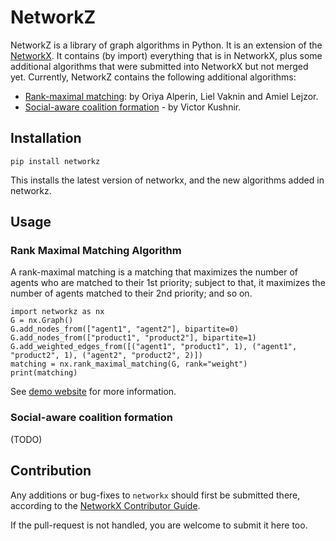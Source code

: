# NetworkZ

NetworkZ is a library of graph algorithms in Python. It is an extension of the [NetworkX](https://github.com/networkx/networkx). It contains (by import) everything that is in NetworkX, plus some additional algorithms that were submitted into NetworkX but not merged yet. Currently, NetworkZ contains the following additional algorithms:

* [Rank-maximal matching](networkz/algorithms/bipartite/rank_maximal_matching.py): by Oriya Alperin, Liel Vaknin and Amiel Lejzor.
* [Social-aware coalition formation](networkz/algorithms/approximation/coalition_formation.py) - by Victor Kushnir.

## Installation

```
pip install networkz
```

This installs the latest version of networkx, and the new algorithms added in networkz.


## Usage

### Rank Maximal Matching Algorithm
A rank-maximal matching is a matching that maximizes the number of agents who are matched to their 1st priority; subject to that, it maximizes the number of agents matched to their 2nd priority; and so on.

```
import networkz as nx
G = nx.Graph()
G.add_nodes_from(["agent1", "agent2"], bipartite=0)
G.add_nodes_from(["product1", "product2"], bipartite=1)
G.add_weighted_edges_from([("agent1", "product1", 1), ("agent1", "product2", 1), ("agent2", "product2", 2)])
matching = nx.rank_maximal_matching(G, rank="weight")
print(matching)
```

See [demo website](https://rmm.csariel.xyz/) for more information.

### Social-aware coalition formation

(TODO)


## Contribution

Any additions or bug-fixes to `networkx` should first be submitted there, according to the [NetworkX Contributor Guide](https://github.com/networkx/networkx/blob/main/CONTRIBUTING.rst).

If the pull-request is not handled, you are welcome to submit it here too.





